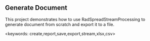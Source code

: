 ﻿## Generate Document ##
This project demonstrates how to use RadSpreadStreamProcessing to generate document from scratch and export it to a file.

<keywords: create,report,save,export,stream,xlsx,csv>